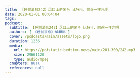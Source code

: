 ```yaml
---
title: 【睡前消息242】风口上的茅台 比特币，前途一样光明
date: 2020-01-01 00:04:04
tags:
podcast:
  subtitle: 【睡前消息242】风口上的茅台 比特币，前途一样光明
  authors: ['《睡前消息》编辑部']
  cover: /podcasts/main/assets/logo.png
  duration: 1236
  media:
    url: https://podstatic.bedtime.news/main/201-300/242.mp3
    size: 29661120
    type: audio/mpeg
  chapters: null
  references: null
---
```

